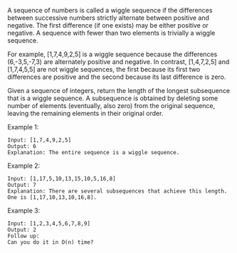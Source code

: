 A sequence of numbers is called a wiggle sequence if the differences between successive numbers strictly alternate
between positive and negative. The first difference (if one exists) may be either positive or negative. A sequence with
fewer than two elements is trivially a wiggle sequence.

For example, [1,7,4,9,2,5] is a wiggle sequence because the differences (6,-3,5,-7,3) are alternately positive and
negative. In contrast, [1,4,7,2,5] and [1,7,4,5,5] are not wiggle sequences, the first because its first two differences
are positive and the second because its last difference is zero.

Given a sequence of integers, return the length of the longest subsequence that is a wiggle sequence. A subsequence is
obtained by deleting some number of elements (eventually, also zero) from the original sequence, leaving the remaining
elements in their original order.

Example 1:

```
Input: [1,7,4,9,2,5]
Output: 6
Explanation: The entire sequence is a wiggle sequence.
```

Example 2:

```
Input: [1,17,5,10,13,15,10,5,16,8]
Output: 7
Explanation: There are several subsequences that achieve this length. One is [1,17,10,13,10,16,8].
```

Example 3:

```
Input: [1,2,3,4,5,6,7,8,9]
Output: 2
Follow up:
Can you do it in O(n) time?
```
